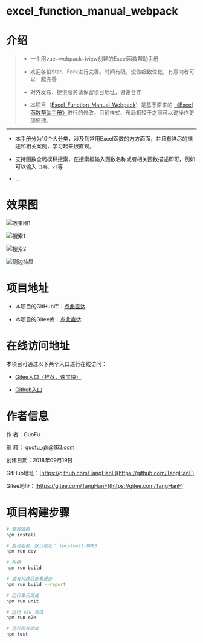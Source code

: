 # excel_function_manual_webpack

# 介绍

> - 一个用vue+webpack+iview创建的Excel函数帮助手册
>
> - 欢迎各位Star、Fork进行完善。时间有限，没做细致优化，有意向者可以一起完善
>
> - 对外发布、提供服务请保留项目地址，谢谢合作
>
> - 本项目（[Excel_Function_Manual_Webpack](https://tanghanf.gitee.io/excel_function_manual/)）是基于原来的 [《Excel函数帮助手册》](https://github.com/TangHanF/excel_function_manual/issues/1)进行的修改。目前样式、布局相较于之前可以说操作更加便捷。

-----

- 本手册分为10个大分类，涉及到常用Excel函数的方方面面，并且有详尽的描述和相关案例，学习起来很直观。

- 支持函数全局模糊搜索，在搜索框输入函数名称或者相关函数描述即可，例如可以输入 `日期`、`vl`等

- ...


# 效果图

![效果图1](https://ws4.sinaimg.cn/large/006tNbRwly1fvhanoqhojj31kw0umjw1.jpg)

![搜索1](https://ws2.sinaimg.cn/large/006tNbRwly1fvha2v4depj31kw0ugk11.jpg)

![搜索2](https://ws2.sinaimg.cn/large/006tNbRwly1fvha3jz3luj31kw0uc7cy.jpg)

![侧边抽屉](https://ws3.sinaimg.cn/large/006tNbRwly1fvha46rgktj31kw0v07hc.jpg)

# 项目地址

- 本项目的GitHub库：[点此直达](https://github.com/TangHanF/excel_function_manual_webpack)

- 本项目的Gitee库：[点此直达](https://gitee.com/TangHanF/excel_function_manual_webpack)

# 在线访问地址

本项目可通过以下两个入口进行在线访问：

- [Gitee入口（推荐，速度快）](https://tanghanf.gitee.io/excel_function_manual_webpack/)

- [Github入口](https://tanghanf.github.io/excel_function_manual_webpack/)

# 作者信息

作 者：GuoFu

邮 箱： guofu_gh@163.com

创建日期：2018年09月19日

GitHub地址：[https://github.com/TangHanF](https://github.com/TangHanF)

Gitee地址：[https://gitee.com/TangHanF](https://gitee.com/TangHanF)


# 项目构建步骤

``` bash
# 安装依赖
npm install

# 启动服务，默认地址： localhost:8080
npm run dev

# 构建
npm run build

# 或者构建后查看报告
npm run build --report

# 运行单元测试
npm run unit

# 运行 e2e 测试
npm run e2e

# 运行所有测试
npm test
```

